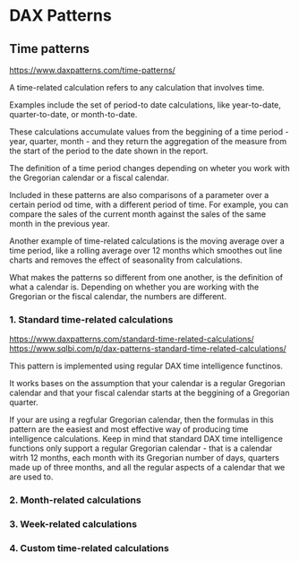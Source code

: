 # DAX Patterns

## Time patterns
https://www.daxpatterns.com/time-patterns/

A time-related calculation refers to any calculation that involves time.</br>

Examples include the set of period-to date calculations, like year-to-date, quarter-to-date, or 
month-to-date.</br>

These calculations accumulate values from the beggining of a time period - year, quarter, month - 
and they return the aggregation of the measure from the start of the period to the date shown in 
the report.</br>

The definition of a time period changes depending on wheter you work with the Gregorian calendar or a fiscal calendar.</br>

Included in these patterns are also comparisons of a parameter over a certain period od time, with a different period of time. For example, you can compare the sales of the current month against the sales of
the same month in the previous year.</br>

Another example of time-related calculations is the moving average over a time period, like a rolling average over 12 months which smoothes out line charts and removes the effect of seasonality from calculations.</br>

What makes the patterns so different from one another, is the definition of what a calendar is. Depending on whether you are working with the Gregorian or the fiscal calendar, the numbers are different.

### 1. Standard time-related calculations
https://www.daxpatterns.com/standard-time-related-calculations/</br>
https://www.sqlbi.com/p/dax-patterns-standard-time-related-calculations/</br>

This pattern is implemented using regular DAX time intelligence functinos.</br>

It  works bases on the assumption that your calendar is a regular Gregorian calendar and that your fiscal calendar starts at the beggining of a Gregorian quarter.</br>

If your are using a regfular Gregorian calendar, then the formulas in this pattern are the easiest and most effective way of producing time intelligence calculations. Keep in mind that standard DAX time intelligence functions only support a regular Gregorian calendar - that is a calendar witrh 12 months, each month with its Gregorian number of days, quarters made up of three months, and all the regular aspects of a calendar that we are used to.


### 2. Month-related calculations
### 3. Week-related calculations
### 4. Custom time-related calculations
